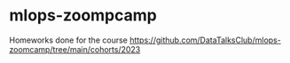 # mlops-zoompcamp
Homeworks done for the course https://github.com/DataTalksClub/mlops-zoomcamp/tree/main/cohorts/2023
